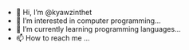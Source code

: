 - 👋 Hi, I’m @kyawzinthet
- 👀 I’m interested in computer programming...
- 🌱 I’m currently learning programming languages...
- 📫 How to reach me ...

<!---
kyawzinthet/kyawzinthet is a ✨ special ✨ repository because its `README.md` (this file) appears on your GitHub profile.
You can click the Preview link to take a look at your changes.
--->
